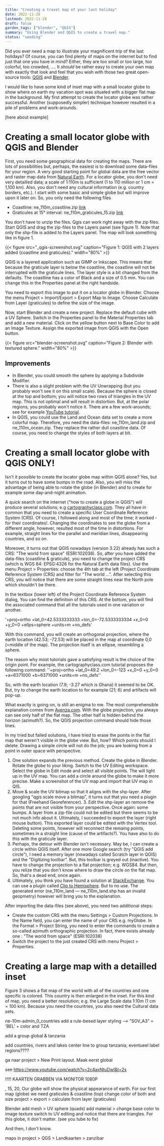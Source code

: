 ```yaml
---
title: "Creating a travel map of your last holiday"
date: 2022-11-28
lastmod: 2022-11-28
draft: false
garden_tags: ["blender", "QGIS"]
summary: "Using Blender and QGIS to create a travel map."
status: "seeding"
---
```



Did you ever need a map to illustrate your magnificent trip of the last holidays? Of course, you can find plenty of maps on the internet but to find just that one you have in mind? Either, they are too small or too large, too colorful, too crowded, .... It *should* be rather easy to create your own map with exactly that look and feel that you wish with those two great open-source tools: [QGIS](https://www.qgis.org/) and [Blender](https://www.blender.org).

I would like to have some kind of inset map with a small locator globe to show where on earth my vacation spot was situated with a bigger flat map in the background. My first attempt to create the locator globe was rather successful. Another (supposedly simpler) technique however resulted in a pile of problems and work-arounds.

[here about example]


# Creating a small locator globe with QGIS and Blender

First, you need some geographical data for creating the maps. There are lots of possibilities but, perhaps, the easiest is to download some data-files for your region. A very good starting point for global data are the free vector and raster map data from [Natural Earth](https://www.naturalearthdata.com/). For a locator globe, you don't need very detailled data; a scale of 1:110m is sufficient (1 to 110 million or 1 cm = 1,100 km). Also, you don't need any cultural information (e.g. country borders, etc.). I start with some basic and simple globe but will improve upon it later on. So, you only need the following files 

- Coastline: ne_110m_coastline.zip [link](/http//www.naturalearthdata.com/download/110m/physical/ne_110m_coastline.zip)
- Graticules at 15° interval: ne_110m_graticules_15.zip [link](http//www.naturalearthdata.com/download/110m/physical/ne_110m_graticules_15.zip)

You don't have to unzip the files. Qgis can work right away with the zip files. Start QGIS and drag the zip-files to the Layers panel (see figure 1). Note that only the shp-file is added to the Layers panel. The map will look something like in figure 1.

{{< figure src="_qgis-screenshot.svg" caption="Figure 1: QGIS with 2 layers added (coastline and graticules)." width="80%" >}}

QGIS is a layered application such as GIMP or Inkscape. This means that because the graticule layer is below the coastline, the coastline will not be interrupted with the graticule lines. The layer style is a bit changed from the defaults. The coastline has a color of Black and a size of 0.5 mm. You can change this in the Properties panel at the right handside.

You need to export this image to put it on a locator globe in Blender. Choose the menu Project > Import/Export > Export Map to Image. Choose Calculate from Layer (graticules) to define the size of the image.

Now, start Blender and create a new project. Replace the default cube with a UV Sphere. Switch in the Properties panel to the Material Properties tab and add a new material. Click on the yellow button next to Base Color to add an Image Texture. Assign the exported image from QGIS with the Open button.

{{< figure src="blender-screenshot.svg" caption="Figure 2: Blender with textured sphere." width="80%" >}}

## Improvements

- In Blender, you could smooth the sphere by applying a Subdivide Modifier.
- There is also a slight problem with the UV Unwrapping (but you probably won't see it on this small scale). Because the sphere is closed at the top and bottom; you will notice two rows of triangles in the UV map. This is not optimal and will result in distortion. But, at the polar regions, you probably won't notice it. There are a few work-arounds; see for example [YouTube tutorial](https://www.youtube.com/watch?v=72hgMoyTbXE&t=116s).
- In QGIS, you could use the Land and Ocean data set to create a more colorful map. Therefore, you need the data-files: ne_110m_land.zip and ne_110m_ocean.zip. They replace the rather dull coastline data. Of course, you need to change the styles of both layers at bit. 

# Creating a small locator globe with QGIS ONLY!

Isn't it possible to create the locator globe map within QGIS alone? Yes, but it turns out to have some bumps in the road. Also, you will miss the advantage of being able to rotate the globe (in Blender) and to create for example some day-and-night animation.

A quick search on the internet ("how to create a globe in QGIS") will produce several solutions; e.g [cartographyclass.com](https://cartographyclass.com/a-world-locator-map-in-5-minutes/). They all have in common that you need to create a specific User Coordinate Reference System (CRS). Of course, I followed along and most of the time; it worked -for their coordinates!. Changing the coordinates to see the globe from a different angle, however, resulted most of the time in distortions. For example, straight lines for the parallel and meridian lines, disappearing countries, and so on.

Moreover, it turns out that QGIS nowadays (version 3.22) already has such a CRS: "The world from  space" (ESRI:102038). So, after you have added the data-files (coastline & graticule), you need to change the project CRS (which is WGS 84: EPSG:4326 for the Natural Earth data files). Use the menu Project > Properties: choose the 4th tab at the left (Project Coordinate Reference System (CRS) and filter for "The world ...". After selecting this CRS, you will notice that there are some straight lines near the North pole which shouldn't be there.

In the textbox (lower left) of the Project Coordinate Reference System dialog, You can find the definition of this CRS. At the bottom, you will find the associated command that all the tutorials used in one variation or another.

'+proj=ortho +lat_0=42.5333333333 +lon_0=-72.5333333334 +x_0=0 +y_0=0 +ellps=sphere +units=m +no_defs'

With this command, you will create an orthogonal projection, where the earth location (42.53; -72.53) will be placed in the map at coordinate 0,0 (=middle of the map). The projection itself is an ellipse, resembling a sphere. 

The reason why most tutorials gave a satisfying result is the choice of the origin point. For example, the cartographyclass.com tutorial proposes the following command:
''+proj=ortho +lat_0=49.2 +lon_0=-123 +x_0=0 +y_0=0 +a=6371000 +b=6371000 +units=m +no_defs'' 

So, with the earth location (7.9; -3.27 which is Ghana) it seemed to be OK. But, try to change the earth location to for example (21; 6) and artifacts will pop-up.

What exactly is going on, is still an enigma to me. The most comprehensible explanation comes from [Avenza.com](https://www.avenza.com/resources/blog/2019/01/14/orthographic-projections/). With the globe projection, you always can see only half of the flat map. The other half is hidden behind the horizon (azimuth?). So, the QGIS projection command should hide those lines.

In my tried but failed solutions, I have tried to erase the points in the flat map that weren't visible in the globe view. But, how? Which points should I delete. Drawing a simple circle will not do the job; you are looking from a point in outer space with perspective.

1. One solution expands the previous method. Create the globe in Blender. Rotate the globe to your liking. Switch to the UV Editing workspace. Select the globe in Edit mode and select all visible points. The will light up in the UV map. You can add a circle around the globe to make it more precise. Make a screenshot of the UV map and import that UV map in QIS.
2. Move & scale the UV bitmap so that it aligns with the shp-layer. After googling "qgis scale move a bitmap", it turns out that you need a plugin for that (Freehand Georeferencer). 3. Edit the shp-layer an remove the points that are not visible from your perspective. Once again: some bumps. A layer from a zip-file could not be edited but there seems to be not much info about it. Ultimately, I succeeded to export the layer (right mouse button). This exported layer could be edited with the Vertex tool. Deleting some points, however will reconnect the remaing points, sometimes in a straight line (cause of the artifacts?). You have also to do this with the graticule layer.
3. Perhaps, the detour with Blender isn't necessary. May be, I can create a circle within QGIS itself. After one more Google search (try "QGIS add circle"), I need a memory layer (nowadays called Scratch layer in QGIS) and the "Digitizing toolbar". But, this toolbar is greyed out (inactive). You have to change the projection to a flat projection; e.g. WGS84. But then, you relize that you don't know where to draw the circle on the flat map. So, that's a dead end, once again.
4. Ultimately, you think you have found a solution at [StackExchange](https://gis.stackexchange.com/questions/78346/ortho-projection-produces-artifacts). You can use a plugin called [Clip to Hemisphere](https://github.com/jdugge/ClipToHemisphere). But to no use. The generated error (ne_110m_land — ne_110m_land.shp has an invalid geopmetry) however will bring you to the explanation. 

  After importing the data-files (see above), you need two additional steps:

- Create the custom CRS with the menu Settings > Custom Projections. In the Name field, you can enter the name of your CRS e.g. myGlobe. In the Format > Project String, you need to enter the commands to create a so-called azimuth orthographic projection. In fact, there exists already one : "The world from  space" (ESRI:102038)
- Switch the project to the just created CRS with menu Project > Properties.


# Creating a large map with a detailled inset

Figure 3 shows a flat map of the world with all of the countries and one specific is colored. This country is then enlarged in the inset. For this kind of map, you need a better resolution; e.g. the Large Scale data 1:10m (1 cm = 100 km). Because you need the countries, you also need the Cultural data sets.  

ne-10m-admin_0_countries
add a rule-besed layer styling --> "SOV_A3" = 'BEL' + color and TZA

add a group global & tanzania

add countries, rivers and lakes center line to group tanzania; eventueel label regions????

ga naar project > New Print layout. Maak eerst global

see https://www.youtube.com/watch?v=2c4axNtuDwI&t=2s


!!!!! KAARTEN GRABBEN VIA MONITOR 1080P



, 15, 20,  Our globe will show the physical appearance of earth. For our first map (globe) we need 
graticules & coastline (top)
change color of both and size
project > export > calculate from layer (graticules)

Blender
add mesh > UV sphere
(quads)
add material > change base color to image texture
switch to UV editing and notice that there are triangles. For this globe, it don't matter.
(see you tube to fix)


 

And then, I don't know.

maps in project > QGS > Landkaarten > zanzibar








